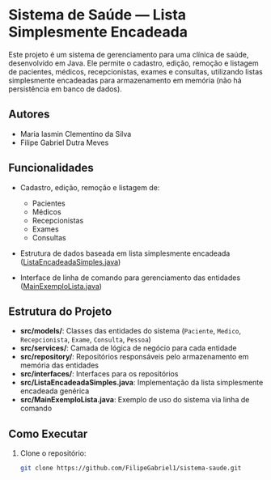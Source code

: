 # Sistema de Saúde — Lista Simplesmente Encadeada

Este projeto é um sistema de gerenciamento para uma clínica de saúde, desenvolvido em Java. Ele permite o cadastro, edição, remoção e listagem de pacientes, médicos, recepcionistas, exames e consultas, utilizando listas simplesmente encadeadas para armazenamento em memória (não há persistência em banco de dados).

## Autores

- Maria Iasmin Clementino da Silva
- Filipe Gabriel Dutra Meves

## Funcionalidades

- Cadastro, edição, remoção e listagem de:
  - Pacientes
  - Médicos
  - Recepcionistas
  - Exames
  - Consultas

- Estrutura de dados baseada em lista simplesmente encadeada ([ListaEncadeadaSimples.java](src/ListaEncadeadaSimples.java))
- Interface de linha de comando para gerenciamento das entidades ([MainExemploLista.java](src/MainExemploLista.java))

## Estrutura do Projeto

- **src/models/**: Classes das entidades do sistema (`Paciente`, `Medico`, `Recepcionista`, `Exame`, `Consulta`, `Pessoa`)
- **src/services/**: Camada de lógica de negócio para cada entidade
- **src/repository/**: Repositórios responsáveis pelo armazenamento em memória das entidades
- **src/interfaces/**: Interfaces para os repositórios
- **src/ListaEncadeadaSimples.java**: Implementação da lista simplesmente encadeada genérica
- **src/MainExemploLista.java**: Exemplo de uso do sistema via linha de comando

## Como Executar

1. Clone o repositório:
   ```sh
   git clone https://github.com/FilipeGabriel1/sistema-saude.git
   ```


